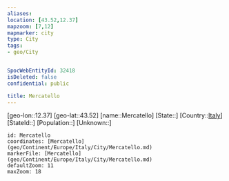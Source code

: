 ```yaml
---
aliases: 
location: [43.52,12.37]
mapzoom: [7,12] 
mapmarker: city 
type: City
tags:
- geo/City


SpocWebEntityId: 32418
isDeleted: false
confidential: public

title: Mercatello
---
```

[geo-lon::12.37]
[geo-lat::43.52]
[name::Mercatello]
[State::]
[Country::[Italy](geo/Continent/Europe/Italy.md)]
[StateId::]
[Population::]
[Unknown::]


```leaflet
id: Mercatello
coordinates: [Mercatello](geo/Continent/Europe/Italy/City/Mercatello.md)
markerFile: [Mercatello](geo/Continent/Europe/Italy/City/Mercatello.md)
defaultZoom: 11 
maxZoom: 18
```


